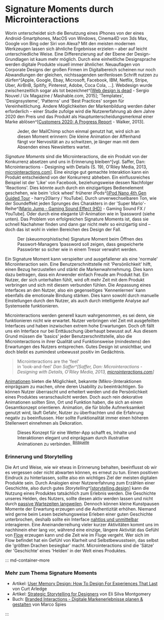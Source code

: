 # Signature Moments durch Microinteractions

Worin unterscheidet sich die Benutzung eines iPhones von der eines Android-Smartphones, MacOS von Windows, Cinema4D von 3ds Max, Google von Bing oder Siri von Alexa? Mit den meisten modernen Werkzeugen lassen sich ähnliche Ergebnisse erzielen – aber auf leicht unterschiedliche Weise.
Eine Differenzierung auf der Ebene der Design-Grundlagen ist kaum mehr möglich. Durch eine einheitliche Designsprache werden digitale Produkte visuell immer ähnlicher. Neuauflagen von Corporate Designs der großen Firmen im Digitalbereich scheinen nur noch Abwandlungen der gleichen, nichtssagenden serifenlosen Schrift nutzen zu dürfen^[Apple, Google, Ebay, Microsoft, Facebook, IBM, Netflix, Stripe, Uber, AirBnB, Spitify, Pinterest, Adobe, Coca Cola, ...]. Webdesign wurde zwischenzeitlich sogar als tot bezeichnet^[[Web design is dead](https://mashable.com/2015/07/06/why-web-design-dead/) - Sergio Nouvel / Ux Magazine / Mashable.com, 2015]; 'Templates', 'Designsysteme', 'Patterns' und 'Best Practices' sorgen für Vereinheitlichung. Andere Möglichkeiten der Markenbildung werden daher erforderlich – einer Studie zufolge wird die Nutzererfahrung ab dem Jahre 2020 den Preis und das Produkt als Hauptunterscheidungsmerkmal einer Marke ablösen^[[Customers 2020: A Progress Report](https://www.walkerinfo.com/knowledge-center/featured-research-reports/customers2020-1) - Walker, 2013]. 

<figure class="content-thin">
  <img data-src="/images/signature-moments/mailchimp-send.gif">
  <figcaption>
    Jeder, der MailChimp schon einmal genutzt hat, wird sich an diesen Moment erinnern: Die kleine Animation der Affenhand fängt vor Nervosität an zu schwitzen, je länger man mit dem Absenden eines Newsletters wartet.
  </figcaption>
</figure>

_Signature Moments_ sind die Microinteractions, die ein Produkt von der Konkurrenz absetzen und uns in Erinnerung bleiben^[vgl. Saffer, Dan: Microinteractions - Designing with Details (S. 19), O'Riley Media, 2013, [microinteractions.com](http://microinteractions.com/)]. 
Eine einzige gut gemachte Interaktion kann ein Produkt entscheidend von der Konkurrenz abheben. Ein einflussreiches Beispiel ist der 'Like' von Facebook, beziehungsweise dessen Nachfolger 'Reactions'. 
Dies könnte auch durch ein einzigartiges Bedienelement geschehen, wie beim 'click wheel' früherer iPods^[[iPod Nano 4th Gen Guided Tour](https://youtu.be/f-nvLQFQ5LQ) - harry20larry / YouTube]. Durch unverwechselbaren Ton, wie der Soundeffekt jeden Sprunges des Charakters in der 'Super Mario'-Reihe^[[Mario Jump - Gaming Sound Effect (HD)](https://youtu.be/37-paiEz0mQ) - Gaming Sound FX / YouTube]. Oder durch eine elegante UI-Animation wie in 1password (siehe unten). Das Problem von erfolgreichen Signature Moments ist, dass sie schnell Nachahmer finden und dann gar nicht mehr so einzigartig sind – doch das ist wohl in vielen Bereichen des Design der Fall.

<figure class="content-thin">
  <img data-src="/images/signature-moments/1password-open.gif">
  <figcaption>
    Der (skeuomorphistische) Signature Moment beim Öffnen des Passwort-Managers 1password soll zeigen, dass gespeicherte Passwörter so sicher wie in einem Tresor verwahrt werden.
  </figcaption>
</figure>

Ein Signature Moment kann verspielter und ausgefallener als eine 'normale' Microinteraction sein. Eine Benutzerschnittstelle mit 'Persönlichkeit' hilft, einen Bezug herzustellen und stärkt die Markenwahrnehmung. Dies kann dazu beitragen, dass ein Anwender einfach Freude am Produkt hat. Ein Nutzer, der sich unterhalten fühlt, wird oft mehr Zeit mit dem Produkt verbringen und sich mit diesem verbunden fühlen.
Die Anpassung eines Interfaces an den Nutzer, also ein gegenseitiges 'Kennenlernen' kann ebenfalls die emotionale Bindung stärken. Dies kann sowohl durch manuelle Einstellungen durch den Nutzer, als auch durch intelligente Analyse auf Systemseite funktionieren.

Microinteractions werden generell kaum wahrgenommen, es sei denn, sie funktionieren nicht wie erwartet. Nutzer verbringen viel Zeit mit ausgefeilten Interfaces und haben inzwischen extrem hohe Erwartungen. Doch oft fällt uns ein Interface nur bei Enttäuschung überhaupt bewusst auf. Aus diesem Grund müssen die 'basics' jeder Benutzerschnittstelle, also die Microinteractions in ihrer Qualität und Funktionsweise (mindestens) den Erwartungen des Nutzers entsprechen. Gutes Design ist unsichtbar, und doch bleibt es zumindest unbewusst positiv im Gedächtnis.

> Microinteractions are the 'feel' <br>in 'look-and-feel'
> <cite>Dan Saffer^[Saffer, Dan: Microinteractions - Designing with Details, O'Riley Media, 2013, [microinteractions.com](http://microinteractions.com/)]</cite>

[Animationen](/animation-and-pace) bieten die Möglichkeit, bekannte (Mikro-)Interaktionen einprägsam zu machen, ohne deren Usability zu beeinträchtigen. So können Nutzer überrascht und erheitert werden und die Persönlichkeit eines Produktes veranschaulicht werden. Doch auch rein dekorative Animationen sollten Sinn, Ort und Funktion haben, die sich an einem Gesamtkonzept orientieren. Animation, die für bloße Aufmerksamkeit genutzt wird, läuft Gefahr, Nutzer zu überfrachten und die Erfahrung negativ zu beeinflussen. Hier sollte Funktionalität immer einen höheren Stellenwert einnehmen als Dekoration.

<figure class="content-thin">
  <img data-src="/images/signature-moments/weather-app.gif">
  <figcaption>
    Dieses Konzept für eine Wetter-App schafft es, Inhalte und Interaktionen elegant und einprägsam durch illustrative Animationen zu verbinden.
    <sup><a href="https://codepen.io/davidkpiano/full/ByNPQw">Bildquelle</a></sup>
  </figcaption>
</figure>

### Erinnerung und Storytelling

Die Art und Weise, wie wir etwas in Erinnerung behalten, beeinflusst ob wir es vergessen oder nicht abwarten können, es erneut zu tun. Einen positiven Eindruck zu hinterlassen, sollte also ein wichtiges Ziel der meisten digitalen Produkte sein. 
Durch Analogien einer Nutzererfahrung zum Erzählen einer Geschichte, also durch gutes _Storytelling_^[[storytelling.design](https://storytelling.design/)] kann die Nutzung eines Produktes tatsächlich zum Erlebnis werden. 
Die Geschichte unseres Helden, des Nutzers, sollte diesen aktiv werden lassen und nicht durch [passive Wartezeiten langweilen](/animation-and-pace#gefuhlte-geschwindigkeit). Dennoch können kleine Kunstpausen Momente der Erwartung erzeugen und die Authentizität erhöhen. 
Niemand wird gerne beim Lesen beziehungsweise Erleben einer guten Geschichte unterbrochen, deshalb sollte ein Interface [nahtlos und unmittelbar](/feedback#unmittelbarkeit-und-flow) interagieren. Eine Aneinanderreihung vieler kurzer Aktivitäten kommt uns im nachhinein eher lang vor, während eine einzige, längere Aktivität das Gefühl von [Flow](/feedback#unmittelbarkeit-und-flow) erzeugen kann und die Zeit wie im Fluge vergeht. Wer sich im Flow befindet hat ein Gefühl von Klarheit und Selbstbewusstsein, das selbst die 'größten Drachen besiegbar' macht. Microinteractions sind die 'Sätze' der 'Geschichte' eines 'Helden' in der Welt eines&nbsp;Produktes.

::: md-container-more

### Mehr zum Thema Signature Moments

* Artikel: [User Memory Design: How To Design For Experiences That Last](https://www.smashingmagazine.com/2016/08/user-memory-design-how-to-design-for-experiences-that-last/) von Curt Arledge
* Artikel: [Strategic Storytelling for Designers](https://uxdesign.cc/strategic-storytelling-for-designers-e6fdc6a9cbfc) von Eli Silva Montgomery
* Buch: [Branded Interactions - Digitale Markenerlebnisse planen & gestalten](http://www.brandedinteractions.de/) von Marco Spies

:::



<!-- ^[[https://dribbble.com/shots/2440217-Fluid-Switch](/images/animation-and-pace/switch-fluidswitch.gif)] -->


<!-- <figure class="content-thin">
  <img data-src="/images/signature-moments/pull-to-refresh-planet.gif">
  <figcaption>
    XXXX
    <sup><a href="https://dribbble.com/shots/2111739-Pull-To-Refresh">Bildquelle</a></sup>
  </figcaption>
</figure> -->